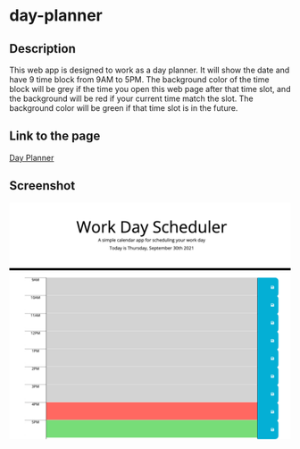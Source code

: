 # day-planner

## Description

This web app is designed to work as a day planner. It will show the date and have 9 time block from 9AM to 5PM. The background color of the time block will be grey if the time you open this web page after that time slot, and the background will be red if your current time match the slot. The background color will be green if that time slot is in the future.

## Link to the page
[Day Planner](https://zacklai21.github.io/day-planner/)

## Screenshot
![alt text](/screenshot.png)